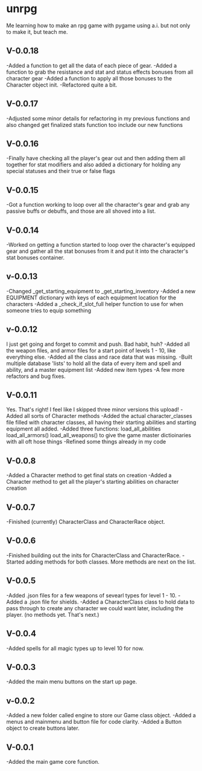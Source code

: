 # unrpg
Me learning how to make an rpg game with pygame using a.i. but not only to make it, but teach me.

V-0.0.18
---
-Added a function to get all the data of each piece of gear.
-Added a function to grab the resistance and stat and status effects bonuses from all character gear
-Added a function to apply all those bonuses to the Character object init.
-Refactored quite a bit.

V-0.0.17
---
-Adjusted some minor details for refactoring in my previous functions and also changed get finalized stats function too include our new functions

V-0.0.16
---
-Finally have checking all the player's gear out and then adding them all together for stat modifiers and also added a dictionary for holding any special statuses and their true or false flags

V-0.0.15
---
-Got a function working to loop over all the character's gear and grab any passive buffs or debuffs, and those are all shoved into a list.

V-0.0.14
---
-Worked on getting a function started to loop over the character's equipped gear and gather all the stat bonuses from it and put it into the character's stat bonuses container.

v-0.0.13
---
-Changed _get_starting_equipment to _get_starting_inventory
-Added a new EQUIPMENT dictionary with keys of each equipment location for the characters
-Added a _check_if_slot_full helper function to use for when someone tries to equip something

v-0.0.12
---
I just get going and forget to commit and push. Bad habit, huh?
-Added all the weapon files, and armor files for a start point of levels 1 - 10, like everything else.
-Added all the class and race data that was missing.
-Built multiple database 'lists' to hold all the data of every item and spell and ability, and a master equipment list
-Added new item types
-A few more refactors and bug fixes.

V-0.0.11
---
Yes. That's right! I feel like I skipped three minor versions this upload!
-Added all sorts of Character methods
-Added the actual character_classes file filled with character classes, all having their starting abilities and starting equipment all added.
-Added three functions: load_all_abilities load_all_armors() load_all_weapons() to give the game master dictioinaries with all oft hose things
-Refined some things already in my code

V-0.0.8
---
-Added a Character method to get final stats on creation
-Added a Character method to get all the player's starting abilities on character creation

V-0.0.7
---
-Finished (currently) CharacterClass and CharacterRace object.

V-0.0.6
---
-Finished building out the inits for CharacterClass and CharacterRace.
-Started adding methods for both classes. More methods are next on the list.

V-0.0.5
---
-Added .json files for a few weapons of sevearl types for level 1 - 10.
-Added a .json file for shields.
-Added a CharacterClass class to hold data to pass through to create any character we could want later, including the player. (no methods yet. That's next.)

V-0.0.4
---
-Added spells for all magic types up to level 10 for now.

V-0.0.3
---
-Added the main menu buttons on the start up page.

v-0.0.2
---
-Added a new folder called engine to store our Game class object.
-Added a menus and mainmenu and button file for code clarity.
-Added a Button object to create buttons later.

V-0.0.1
---
-Added the main game core function.
